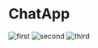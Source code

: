 # ChatApp

![first](https://user-images.githubusercontent.com/66067511/131251641-013f2ff9-af19-4f45-80c8-487d78039056.jpg)
![second](https://user-images.githubusercontent.com/66067511/131251756-5105408b-8ec5-495d-b1af-19e6f3a38b34.jpg)
![third](https://user-images.githubusercontent.com/66067511/131251825-82db04e4-316f-4160-8465-a89ed06d6f11.jpg)



